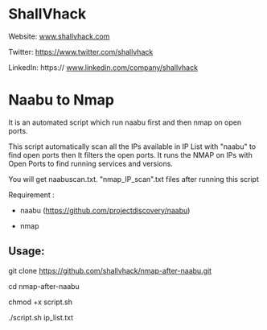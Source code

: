 

# ShallVhack
Website: www.shallvhack.com

Twitter: https://www.twitter.com/shallvhack

LinkedIn: https:// www.linkedin.com/company/shallvhack


# Naabu to Nmap

It is an automated script which run naabu first and then nmap on open ports.

This script automatically scan all the IPs available in IP List with "naabu" to find open ports then It filters the open ports. It runs the NMAP on IPs with Open Ports to find running services and versions.



You will get naabuscan.txt. "nmap_IP_scan".txt files after running this script



Requirement : 

- naabu (https://github.com/projectdiscovery/naabu)

- nmap

## Usage:

git clone https://github.com/shallvhack/nmap-after-naabu.git

cd nmap-after-naabu

chmod +x script.sh

./script.sh ip_list.txt

